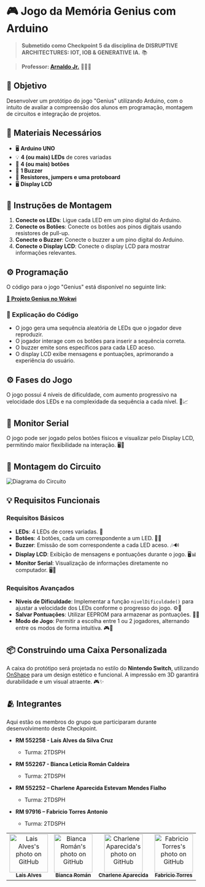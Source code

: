 # 🎮 Jogo da Memória Genius com Arduino

> **Submetido como Checkpoint 5 da disciplina de DISRUPTIVE ARCHITECTURES: IOT, IOB & GENERATIVE IA.** 📚
 
> **Professor: [Arnaldo Jr.](https://github.com/arnaldojr)** 👨🏻‍🏫

## 🎯 Objetivo
Desenvolver um protótipo do jogo "Genius" utilizando Arduino, com o intuito de avaliar a compreensão dos alunos em programação, montagem de circuitos e integração de projetos.

## 🔧 Materiais Necessários
- 🖥️ **Arduino UNO**
- 💡 **4 (ou mais) LEDs** de cores variadas
- 🔘 **4 (ou mais) botões**
- 🎵 **1 Buzzer**
- 🔌 **Resistores, jumpers e uma protoboard**
- 🖥️ **Display LCD**

## 📑 Instruções de Montagem
1. **Conecte os LEDs**: Ligue cada LED em um pino digital do Arduino.
2. **Conecte os Botões**: Conecte os botões aos pinos digitais usando resistores de pull-up.
3. **Conecte o Buzzer**: Conecte o buzzer a um pino digital do Arduino.
4. **Conecte o Display LCD**: Conecte o display LCD para mostrar informações relevantes.

## ⚙️ Programação
O código para o jogo "Genius" está disponível no seguinte link:

[**🚀 Projeto Genius no Wokwi**](https://wokwi.com/projects/411729434682390529)

### 📜 Explicação do Código
- O jogo gera uma sequência aleatória de LEDs que o jogador deve reproduzir.
- O jogador interage com os botões para inserir a sequência correta.
- O buzzer emite sons específicos para cada LED aceso.
- O display LCD exibe mensagens e pontuações, aprimorando a experiência do usuário.

## ⚙️ Fases do Jogo
O jogo possui 4 níveis de dificuldade, com aumento progressivo na velocidade dos LEDs e na complexidade da sequência a cada nível. 🚀📈

## 📡 Monitor Serial
O jogo pode ser jogado pelos botões físicos e visualizar pelo Display LCD, permitindo maior flexibilidade na interação. 🖥️🔄

## 🔧 Montagem do Circuito
![Diagrama do Circuito](https://github.com/user-attachments/assets/6d437544-e65d-49b5-854e-a01f5c2dc503)

## 💡 Requisitos Funcionais
### Requisitos Básicos
- **LEDs**: 4 LEDs de cores variadas. 🌈
- **Botões**: 4 botões, cada um correspondente a um LED. 🔘🔲
- **Buzzer**: Emissão de som correspondente a cada LED aceso. 🎶🔊
- **Display LCD**: Exibição de mensagens e pontuações durante o jogo. 🖥️📊
- **Monitor Serial**: Visualização de informações diretamente no computador. 🖥️🔄 

### Requisitos Avançados
- **Níveis de Dificuldade**: Implementar a função `nivelDificuldade()` para ajustar a velocidade dos LEDs conforme o progresso do jogo. ⚙️🚀
- **Salvar Pontuações**: Utilizar EEPROM para armazenar as pontuações. 💾🏅
- **Modo de Jogo**: Permitir a escolha entre 1 ou 2 jogadores, alternando entre os modos de forma intuitiva. 🎮👥

## 📦 Construindo uma Caixa Personalizada
A caixa do protótipo será projetada no estilo do **Nintendo Switch**, utilizando [OnShape](https://www.onshape.com/) para um design estético e funcional. A impressão em 3D garantirá durabilidade e um visual atraente. 🎮✨

## 🫂 Integrantes

Aqui estão os membros do grupo que participaram durante desenvolvimento deste Checkpoint.

* **RM 552258 - Laís Alves da Silva Cruz**
  - Turma: 2TDSPH

* **RM 552267 - Bianca Leticia Román Caldeira**
  - Turma: 2TDSPH
    
* **RM 552252 – Charlene Aparecida Estevam Mendes Fialho**
  - Turma: 2TDSPH

* **RM 97916 – Fabricio Torres Antonio**
  - Turma: 2TDSPH

<table>
  <tr>
    <td align="center">
      <a href="https://github.com/laiscrz">
        <img src="https://avatars.githubusercontent.com/u/133046134?v=4" width="100px;" alt="Lais Alves's photo on GitHub"/><br>
        <sub>
          <b>Lais Alves</b>
        </sub>
      </a>
    </td>
    <td align="center">
      <a href="https://github.com/biancaroman">
        <img src="https://avatars.githubusercontent.com/u/128830935?v=4" width="100px;" border-radius='50%' alt="Bianca Román's photo on GitHub"/><br>
        <sub>
          <b>Bianca Román</b>
        </sub>
      </a>
    </td>
    <td align="center">
      <a href="https://github.com/charlenefialho">
        <img src="https://avatars.githubusercontent.com/u/94643076?v=4" width="100px;" border-radius='50%' alt="Charlene Aparecida's photo on GitHub"/><br>
        <sub>
          <b>Charlene Aparecida</b>
        </sub>
      </a>
    </td>
    <td align="center">
      <a href="https://github.com/Fabs0602">
        <img src="https://avatars.githubusercontent.com/u/111320639?v=4" width="100px;" border-radius='50%' alt="Fabricio Torres's photo on GitHub"/><br>
        <sub>
          <b>Fabricio Torres</b>
        </sub>
      </a>
    </td>
  </tr>
</table>
